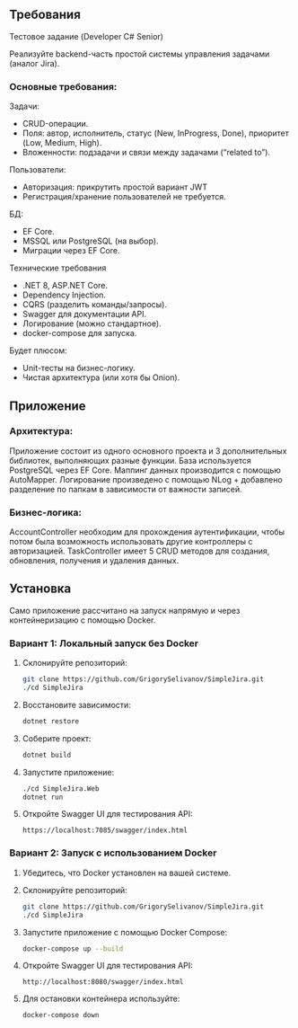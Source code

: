 ## Требования
Тестовое задание (Developer C# Senior)

Реализуйте backend-часть простой системы управления задачами (аналог Jira).
### Основные требования:

Задачи:

- CRUD-операции.
- Поля: автор, исполнитель, статус (New, InProgress, Done), приоритет (Low, Medium, High).
- Вложенности: подзадачи и связи между задачами (“related to”).

Пользователи:

- Авторизация: прикрутить простой вариант JWT
- Регистрация/хранение пользователей не требуется.

БД:

- EF Core.
- MSSQL или PostgreSQL (на выбор).
- Миграции через EF Core.

Технические требования

- .NET 8, ASP.NET Core.
- Dependency Injection.
- CQRS (разделить команды/запросы).
- Swagger для документации API.
- Логирование (можно стандартное).
- docker-compose для запуска.

Будет плюсом:

- Unit-тесты на бизнес-логику.
- Чистая архитектура (или хотя бы Onion).

## Приложение

### Архитектура:
Приложение состоит из одного основного проекта и 3 дополнительных библиотек, выполняющих разные функции.
База используется PostgreSQL через EF Core.
Маппинг данных производится с помощью AutoMapper.
Логирование произведено с помощью NLog + добавлено разделение по папкам в зависимости от важности записей.

### Бизнес-логика:
AccountController необходим для прохождения аутентификации, чтобы потом была возможность использовать другие контроллеры с авторизацией.
TaskController имеет 5 CRUD методов для создания, обновления, получения и удаления данных.


## Установка

Само приложение рассчитано на запуск напрямую и через контейнеризацию с помощью Docker.

### Вариант 1: Локальный запуск без Docker

1. Склонируйте репозиторий:

   ```bash
   git clone https://github.com/GrigorySelivanov/SimpleJira.git
   ./cd SimpleJira
   ```

2. Восстановите зависимости:

   ```bash
   dotnet restore
   ```

3. Соберите проект:

   ```bash
   dotnet build
   ```

4. Запустите приложение:

   ```bash
   ./cd SimpleJira.Web
   dotnet run
   ```

5. Откройте Swagger UI для тестирования API:
   ```
   https://localhost:7085/swagger/index.html
   ```

### Вариант 2: Запуск с использованием Docker

1. Убедитесь, что Docker установлен на вашей системе.

2. Склонируйте репозиторий:

   ```bash
   git clone https://github.com/GrigorySelivanov/SimpleJira.git
   ./cd SimpleJira
   ```

3. Запустите приложение с помощью Docker Compose:

   ```bash
   docker-compose up --build
   ```

4. Откройте Swagger UI для тестирования API:

   ```
   http://localhost:8080/swagger/index.html
   ```

5. Для остановки контейнера используйте:
   ```bash
   docker-compose down
   ```
